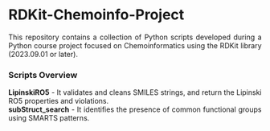 # RDKit-Chemoinfo-Project
<div align="justify">
This repository contains a collection of Python scripts developed during a Python course project focused on Chemoinformatics using the RDKit library (2023.09.01 or later).

### Scripts Overview
<b>LipinskiRO5</b> - It validates and cleans SMILES strings, and return the Lipinski RO5 properties and violations.<br>
<b>subStruct_search</b> - It identifies the presence of common functional groups using SMARTS patterns.
</div>
